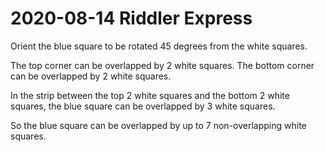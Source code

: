 2020-08-14 Riddler Express
==========================
Orient the blue square to be rotated 45 degrees from the white squares.

The top corner can be overlapped by 2 white squares.  The bottom corner
can be overlapped by 2 white squares.

In the strip between the top 2 white squares and the bottom 2 white squares,
the blue square can be overlapped by 3 white squares.

So the blue square can be overlapped by up to 7 non-overlapping white squares.
